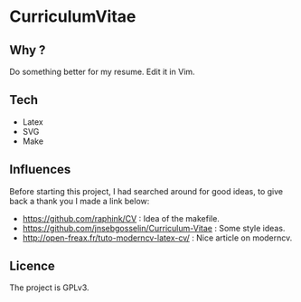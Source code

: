 CurriculumVitae
===============

## Why ?
Do something better for my resume.
Edit it in Vim.

## Tech
* Latex
* SVG
* Make

## Influences
Before starting this project, I had searched around for good ideas,
to give back a thank you I made a link below:

* https://github.com/raphink/CV : Idea of the makefile.
* https://github.com/jnsebgosselin/Curriculum-Vitae : Some style ideas.
* http://open-freax.fr/tuto-moderncv-latex-cv/ : Nice article on moderncv.

## Licence
The project is GPLv3.
